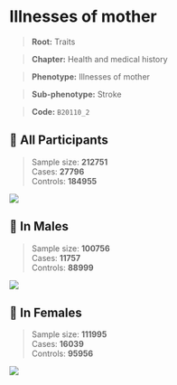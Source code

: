 # Illnesses of mother
> **Root:** Traits  

> **Chapter:** Health and medical history  

> **Phenotype:** Illnesses of mother  

> **Sub-phenotype:** Stroke  

> **Code:** `B20110_2`

## 🧪 All Participants  
> Sample size: **212751**  
> Cases: **27796**  
> Controls: **184955**
<img src="/Traits/Figures/ALL/B20110_2.png"/>
<CsvTable src="/Traits_Data/ALL/LG_B20110_2.csv" label="🔍 View full results" />

## 👨 In Males  
> Sample size: **100756**  
> Cases: **11757**  
> Controls: **88999**
<img src="/Traits/Figures/Male/B20110_2.png"/>
<CsvTable src="/Traits_Data/Male/LG_B20110_2.csv" label="🔍 View full results" />

## 👩 In Females  
> Sample size: **111995**  
> Cases: **16039**  
> Controls: **95956**
<img src="/Traits/Figures/Female/B20110_2.png"/>
<CsvTable src="/Traits_Data/Female/LG_B20110_2.csv" label="🔍 View full results" />
